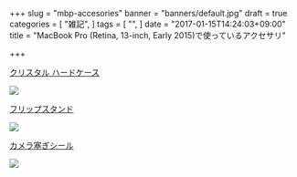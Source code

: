 +++
slug = "mbp-accesories"
banner = "banners/default.jpg"
draft = true
categories = [
  "雑記",
]
tags = [
  "",
]
date = "2017-01-15T14:24:03+09:00"
title = "MacBook Pro (Retina, 13-inch, Early 2015)で使っているアクセサリ"

+++

[クリスタル ハードケース](http://amzn.to/2jL0Ej0)

<a href="https://www.amazon.co.jp/NEXARY-MacBook-Retina-%E3%83%87%E3%83%A5%E3%82%A2%E3%83%AB%E3%83%9E%E3%82%A4%E3%82%AF-%E5%AF%BE%E5%BF%9C%E3%80%81%E9%87%91%E5%9E%8B%E8%B7%A1%E7%84%A1%E3%81%97%E3%80%81%E4%B8%88%E5%A4%AB%E3%81%AA%E3%82%B4%E3%83%A0%E8%B6%B3%E3%80%81AC%E3%82%A2%E3%83%80%E3%83%97%E3%82%BF%E3%83%9D%E3%83%BC%E3%83%81/dp/B00RIKP6KE/ref=as_li_ss_il?ie=UTF8&linkCode=li3&tag=yewton-22&linkId=22521f0c4a310f12e6da2549eeeb0b3a" target="_blank"><img border="0" src="//ws-fe.amazon-adsystem.com/widgets/q?_encoding=UTF8&ASIN=B00RIKP6KE&Format=_SL250_&ID=AsinImage&MarketPlace=JP&ServiceVersion=20070822&WS=1&tag=yewton-22" ></a><img src="https://ir-jp.amazon-adsystem.com/e/ir?t=yewton-22&l=li3&o=9&a=B00RIKP6KE" width="1" height="1" border="0" alt="" style="border:none !important; margin:0px !important;" />

[フリップスタンド](http://amzn.to/2iVpyfZ)

<a href="https://www.amazon.co.jp/Bluelounge-Kickflip-MacBook-Pro%E7%94%A8%E3%83%95%E3%83%AA%E3%83%83%E3%83%97%E3%82%B9%E3%82%BF%E3%83%B3%E3%83%89-BLD-KF13-BK/dp/B00LGLAFES/ref=as_li_ss_il?ie=UTF8&linkCode=li3&tag=yewton-22&linkId=c6b8c48a25b9fdae0e4d54356db52212" target="_blank"><img border="0" src="//ws-fe.amazon-adsystem.com/widgets/q?_encoding=UTF8&ASIN=B00LGLAFES&Format=_SL250_&ID=AsinImage&MarketPlace=JP&ServiceVersion=20070822&WS=1&tag=yewton-22" ></a><img src="https://ir-jp.amazon-adsystem.com/e/ir?t=yewton-22&l=li3&o=9&a=B00LGLAFES" width="1" height="1" border="0" alt="" style="border:none !important; margin:0px !important;" />

[カメラ塞ぎシール](http://amzn.to/2iyHXkQ)

<a href="https://www.amazon.co.jp/%E5%AD%A6%E7%A0%94%E3%82%B9%E3%83%86%E3%82%A4%E3%83%95%E3%83%AB-M02245-%E3%82%AB%E3%83%8A%E3%83%98%E3%82%A4%E3%81%AE%E5%B0%8F%E5%8B%95%E7%89%A9%E9%80%8F%E6%98%8E%E3%82%B7%E3%83%BC%E3%83%AB-%E8%8A%B1/dp/B0114BOC8E/ref=as_li_ss_il?ie=UTF8&qid=1484459149&sr=8-1&keywords=%E3%82%AB%E3%83%8A%E3%83%98%E3%82%A4+%E3%82%B7%E3%83%BC%E3%83%AB&th=1&linkCode=li3&tag=yewton-22&linkId=48b9c6472a543d70e3a9101224c27aa8" target="_blank"><img border="0" src="//ws-fe.amazon-adsystem.com/widgets/q?_encoding=UTF8&ASIN=B0114BOC8E&Format=_SL250_&ID=AsinImage&MarketPlace=JP&ServiceVersion=20070822&WS=1&tag=yewton-22" ></a><img src="https://ir-jp.amazon-adsystem.com/e/ir?t=yewton-22&l=li3&o=9&a=B0114BOC8E" width="1" height="1" border="0" alt="" style="border:none !important; margin:0px !important;" />
